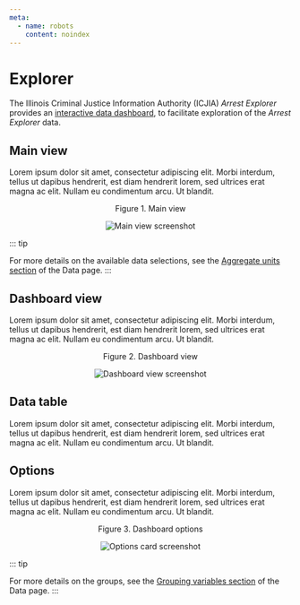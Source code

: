 ```yaml
---
meta:
  - name: robots
    content: noindex
---
```


# Explorer

The Illinois Criminal Justice Information Authority (ICJIA) _Arrest Explorer_ provides an [interactive data dashboard](https://icjia-arrest-explorer.netlify.app), to facilitate exploration of the _Arrest Explorer_ data.

## Main view

Lorem ipsum dolor sit amet, consectetur adipiscing elit. Morbi interdum, tellus ut dapibus hendrerit, est diam hendrerit lorem, sed ultrices erat magna ac elit. Nullam eu condimentum arcu. Ut blandit.

<div style="text-align:center">
<span class="fig-title">Figure 1. Main view</span>

![Main view screenshot]()

</div>

::: tip

For more details on the available data selections, see the [Aggregate units section](./data.md#aggregate) of the Data page.
:::

## Dashboard view

Lorem ipsum dolor sit amet, consectetur adipiscing elit. Morbi interdum, tellus ut dapibus hendrerit, est diam hendrerit lorem, sed ultrices erat magna ac elit. Nullam eu condimentum arcu. Ut blandit.

<div style="text-align:center">
<span class="fig-title">Figure 2. Dashboard view</span>

![Dashboard view screenshot]()

</div>

## Data table

Lorem ipsum dolor sit amet, consectetur adipiscing elit. Morbi interdum, tellus ut dapibus hendrerit, est diam hendrerit lorem, sed ultrices erat magna ac elit. Nullam eu condimentum arcu. Ut blandit.

## Options

Lorem ipsum dolor sit amet, consectetur adipiscing elit. Morbi interdum, tellus ut dapibus hendrerit, est diam hendrerit lorem, sed ultrices erat magna ac elit. Nullam eu condimentum arcu. Ut blandit.

<div style="text-align:center">
<span class="fig-title">Figure 3. Dashboard options</span>

![Options card screenshot]()

</div>

::: tip

For more details on the groups, see the [Grouping variables section](./data.md##grouping-variables) of the Data page.
:::

<FundingStatement />
